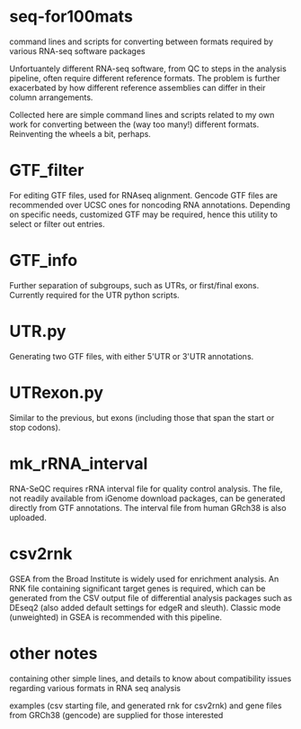 # seq-for100mats
command lines and scripts for converting between formats required by various RNA-seq software packages

Unfortuantely different RNA-seq software, from QC to steps in the analysis pipeline, often require different reference formats. The problem is further exacerbated by how different reference assemblies can differ in their column arrangements.

Collected here are simple command lines and scripts related to my own work for converting between the (way too many!) different formats. Reinventing the wheels a bit, perhaps.

# GTF_filter
For editing GTF files, used for RNAseq alignment. Gencode GTF files are recommended over UCSC ones for noncoding RNA annotations. Depending on specific needs, customized GTF may be required, hence this utility to select or filter out entries.

# GTF_info
Further separation of subgroups, such as UTRs, or first/final exons. Currently required for the UTR python scripts.

# UTR.py
Generating two GTF files, with either 5'UTR or 3'UTR annotations.

# UTRexon.py
Similar to the previous, but exons (including those that span the start or stop codons).

# mk_rRNA_interval
RNA-SeQC requires rRNA interval file for quality control analysis. The file, not readily available from iGenome download packages, can be generated directly from GTF annotations. The interval file from human GRch38 is also uploaded.

# csv2rnk
GSEA from the Broad Institute is widely used for enrichment analysis. An RNK file containing significant target genes is required, which can be generated from the CSV output file of differential analysis packages such as DEseq2 (also added default settings for edgeR and sleuth). Classic mode (unweighted) in GSEA is recommended with this pipeline.

# other notes
containing other simple lines, and details to know about compatibility issues regarding various formats in RNA seq analysis

examples (csv starting file, and generated rnk for csv2rnk) and gene files from GRCh38 (gencode) are supplied for those interested
